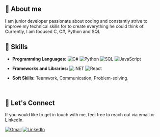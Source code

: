 ## 👤 About me

<p> I am junior developer passionate about coding and constantly strive to improve my technical skills for to create everything he could think of. Currently, I am focused C, C#, Python and SQL</p>


## 🌟 Skills

- **Programming Languages:** 
  ![C#](https://img.shields.io/badge/-C%23-239120?style=flat-square&logo=c-sharp&logoColor=white)
  ![Python](https://img.shields.io/badge/-Python-3776AB?style=flat-square&logo=python&logoColor=white)
  ![SQL](https://img.shields.io/badge/-SQL-4479A1?style=flat-square&logo=Microsoft-SQL-Server&logoColor=white)
  ![JavaScript](https://img.shields.io/badge/-JavaScript-F7DF1E?style=flat-square&logo=javascript&logoColor=black)
  
- **Frameworks and Libraries:** 
  ![.NET](https://img.shields.io/badge/-.NET-512BD4?style=flat-square&logo=.net&logoColor=white)
  ![React](https://img.shields.io/badge/-React-61DAFB?style=flat-square&logo=react&logoColor=black)
  
- **Soft Skills:** Teamwork, Communication, Problem-solving.

<br>

## 💬 Let's Connect

If you would like to get in touch with me, feel free to reach out via email or LinkedIn.

[![Gmail](https://img.shields.io/badge/-Gmail-D14836?style=flat-square&logo=gmail&logoColor=white)](jeremiaserba7894@gmail.com)
[![LinkedIn](https://img.shields.io/badge/-LinkedIn-0077B5?style=flat-square&logo=linkedin&logoColor=white&link=https://www.linkedin.com/in/jeremiaserba/)](https://www.linkedin.com/in/jeremiaserba/)

